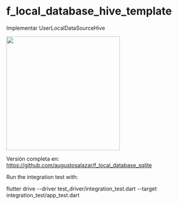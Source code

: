 # f_local_database_hive_template

Implementar UserLocalDataSourceHive

<img src="https://user-images.githubusercontent.com/4458129/178789236-ba1f46e6-8765-4e5a-95d2-ef565ac6d00e.gif" width="300" />

Versión completa en:
https://github.com/augustosalazar/f_local_database_sqlite

Run the integration test with:

flutter drive --driver test_driver/integration_test.dart --target integration_test/app_test.dart
